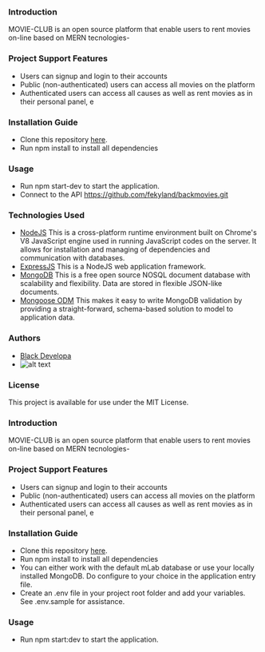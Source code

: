 ### Introduction
MOVIE-CLUB is an open source platform that enable users to rent movies on-line based on MERN tecnologies-
### Project Support Features
* Users can signup and login to their accounts
* Public (non-authenticated) users can access all movies on the platform
* Authenticated users can access all causes as well as rent movies as in their personal panel, e
### Installation Guide
* Clone this repository [here](https://github.com/fekyland/movieclubrailway.git).
* Run npm install to install all dependencies
### Usage
* Run npm start-dev to start the application.
* Connect to the API https://github.com/fekyland/backmovies.git 

### Technologies Used
* [NodeJS](https://nodejs.org/) This is a cross-platform runtime environment built on Chrome's V8 JavaScript engine used in running JavaScript codes on the server. It allows for installation and managing of dependencies and communication with databases.
* [ExpressJS](https://www.expresjs.org/) This is a NodeJS web application framework.
* [MongoDB](https://www.mongodb.com/) This is a free open source NOSQL document database with scalability and flexibility. Data are stored in flexible JSON-like documents.
* [Mongoose ODM](https://mongoosejs.com/) This makes it easy to write MongoDB validation by providing a straight-forward, schema-based solution to model to application data.
### Authors
* [Black Developa](https://github.com/blackdevelopa)
* ![alt text](https://avatars0.githubusercontent.com/u/29962968?s=400&u=7753a408ed02e51f88a13a5d11014484bc4d80ee&v=4)
### License
This project is available for use under the MIT License.
### Introduction
MOVIE-CLUB is an open source platform that enable users to rent movies on-line based on MERN tecnologies-
### Project Support Features
* Users can signup and login to their accounts
* Public (non-authenticated) users can access all movies on the platform
* Authenticated users can access all causes as well as rent movies as in their personal panel, e
### Installation Guide
* Clone this repository [here](https://github.com/fekyland/movieclubrailway.git).
* Run npm install to install all dependencies
* You can either work with the default mLab database or use your locally installed MongoDB. Do configure to your choice in the application entry file.
* Create an .env file in your project root folder and add your variables. See .env.sample for assistance.
### Usage
* Run npm start:dev to start the application.


